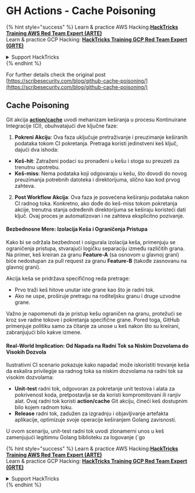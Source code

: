 # GH Actions - Cache Poisoning

{% hint style="success" %}
Learn & practice AWS Hacking:<img src="../../../.gitbook/assets/image (1).png" alt="" data-size="line">[**HackTricks Training AWS Red Team Expert (ARTE)**](https://training.hacktricks.xyz/courses/arte)<img src="../../../.gitbook/assets/image (1).png" alt="" data-size="line">\
Learn & practice GCP Hacking: <img src="../../../.gitbook/assets/image (2).png" alt="" data-size="line">[**HackTricks Training GCP Red Team Expert (GRTE)**<img src="../../../.gitbook/assets/image (2).png" alt="" data-size="line">](https://training.hacktricks.xyz/courses/grte)

<details>

<summary>Support HackTricks</summary>

* Check the [**subscription plans**](https://github.com/sponsors/carlospolop)!
* **Join the** 💬 [**Discord group**](https://discord.gg/hRep4RUj7f) or the [**telegram group**](https://t.me/peass) or **follow** us on **Twitter** 🐦 [**@hacktricks\_live**](https://twitter.com/hacktricks\_live)**.**
* **Share hacking tricks by submitting PRs to the** [**HackTricks**](https://github.com/carlospolop/hacktricks) and [**HackTricks Cloud**](https://github.com/carlospolop/hacktricks-cloud) github repos.

</details>
{% endhint %}

For further details check the original post [https://scribesecurity.com/blog/github-cache-poisoning/](https://scribesecurity.com/blog/github-cache-poisoning/)

## Cache Poisoning

Git akcija [**action/cache**](https://github.com/actions/cache) uvodi mehanizam keširanja u procesu Kontinuirane Integracije (CI), obuhvatajući dve ključne faze:

1. **Pokreni Akciju**: Ova faza uključuje pretraživanje i preuzimanje keširanih podataka tokom CI pokretanja. Pretraga koristi jedinstveni keš ključ, dajući dva ishoda:
* **Keš-hit**: Zatraženi podaci su pronađeni u kešu i stoga su preuzeti za trenutnu upotrebu.
* **Keš-miss**: Nema podataka koji odgovaraju u kešu, što dovodi do novog preuzimanja potrebnih datoteka i direktorijuma, slično kao kod prvog zahteva.
2. **Post Workflow Akcija**: Ova faza je posvećena keširanju podataka nakon CI radnog toka. Konkretno, ako dođe do keš-miss tokom pokretanja akcije, trenutna stanja određenih direktorijuma se keširaju koristeći dati ključ. Ovaj proces je automatizovan i ne zahteva eksplicitno pozivanje.

#### Bezbednosne Mere: Izolacija Keša i Ograničenja Pristupa

Kako bi se održala bezbednost i osigurala izolacija keša, primenjuju se ograničenja pristupa, stvarajući logičku separaciju između različitih grana. Na primer, keš kreiran za granu **Feature-A** (sa osnovom u glavnoj grani) biće nedostupan za pull request za granu **Feature-B** (takođe zasnovanu na glavnoj grani).

Akcija keša se pridržava specifičnog reda pretrage:

* Prvo traži keš hitove unutar iste grane kao što je radni tok.
* Ako ne uspe, proširuje pretragu na roditeljsku granu i druge uzvodne grane.

Važno je napomenuti da je pristup kešu ograničen na granu, protežući se kroz sve radne tokove i pokretanja specifične grane. Pored toga, GitHub primenjuje politiku samo za čitanje za unose u keš nakon što su kreirani, zabranjujući bilo kakve izmene.

#### Real-World Implication: Od Napada na Radni Tok sa Niskim Dozvolama do Visokih Dozvola

Ilustrativni CI scenario pokazuje kako napadač može iskoristiti trovanje keša da eskalira privilegije sa radnog toka sa niskim dozvolama na radni tok sa visokim dozvolama:

* **Unit-test** radni tok, odgovoran za pokretanje unit testova i alata za pokrivenost koda, pretpostavlja se da koristi kompromitovani ili ranjiv alat. Ovaj radni tok koristi **action/cache** Git akciju, čineći keš dostupnim bilo kojem radnom toku.
* **Release** radni tok, zadužen za izgradnju i objavljivanje artefakta aplikacije, optimizuje svoje operacije keširanjem Golang zavisnosti.

U ovom scenariju, unit-test radni tok uvodi zlonamerni unos u keš zamenjujući legitimnu Golang biblioteku za logovanje (\`go

{% hint style="success" %}
Learn & practice AWS Hacking:<img src="../../../.gitbook/assets/image (1).png" alt="" data-size="line">[**HackTricks Training AWS Red Team Expert (ARTE)**](https://training.hacktricks.xyz/courses/arte)<img src="../../../.gitbook/assets/image (1).png" alt="" data-size="line">\
Learn & practice GCP Hacking: <img src="../../../.gitbook/assets/image (2).png" alt="" data-size="line">[**HackTricks Training GCP Red Team Expert (GRTE)**<img src="../../../.gitbook/assets/image (2).png" alt="" data-size="line">](https://training.hacktricks.xyz/courses/grte)

<details>

<summary>Support HackTricks</summary>

* Check the [**subscription plans**](https://github.com/sponsors/carlospolop)!
* **Join the** 💬 [**Discord group**](https://discord.gg/hRep4RUj7f) or the [**telegram group**](https://t.me/peass) or **follow** us on **Twitter** 🐦 [**@hacktricks\_live**](https://twitter.com/hacktricks\_live)**.**
* **Share hacking tricks by submitting PRs to the** [**HackTricks**](https://github.com/carlospolop/hacktricks) and [**HackTricks Cloud**](https://github.com/carlospolop/hacktricks-cloud) github repos.

</details>
{% endhint %}
